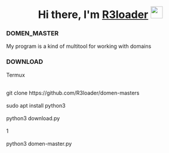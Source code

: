 

<h1 align="center">Hi there, I'm <a href="https://github.com/R3loader" target="_blank">R3loader</a> 
<img src="https://github.com/blackcater/blackcater/raw/main/images/Hi.gif" height="32"/></h1>


<h3>
  DOMEN_MASTER
</h3>

My program is a kind of multitool for working with domains

<h3>
  DOWNLOAD
</h3>
Termux
<p style="text-indent: 25px;>
  <br>git clone https://github.com/R3loader/domen-masters</br>pkg install python3</br><br>python3 download.py</br><br>1</br><br>python3 domen-master.py</br>
</p>
Linux
<p style="text-indent: 25px;>
  <br>git clone https://github.com/R3loader/domen-masters</br>
  <br>sudo apt install python3</br>
  <br>python3 download.py</br>
  <br>1</br>
  <br>python3 domen-master.py</br>
</p>
